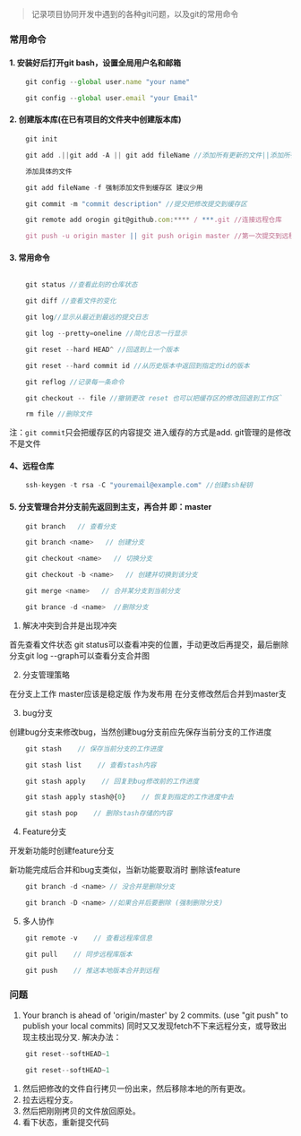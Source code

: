 > 记录项目协同开发中遇到的各种git问题，以及git的常用命令
    
### 常用命令

#### 1. 安装好后打开git bash，设置全局用户名和邮箱

```js
    git config --global user.name "your name"

    git config --global user.email "your Email"
```

#### 2. 创建版本库(在已有项目的文件夹中创建版本库)

```js
    git init

    git add .||git add -A || git add fileName //添加所有更新的文件||添加所有文件||

    添加具体的文件

    git add fileName -f 强制添加文件到缓存区 建议少用

    git commit -m "commit description" //提交把修改提交到缓存区

    git remote add orogin git@github.com:**** / ***.git //连接远程仓库

    git push -u origin master || git push origin master //第一次提交到远程 || 以后提交简化

```

#### 3. 常用命令

```js

    git status //查看此刻的仓库状态

    git diff //查看文件的变化

    git log//显示从最近到最远的提交日志

    git log --pretty=oneline //简化日志一行显示

    git reset --hard HEAD^ //回退到上一个版本

    git reset --hard commit id //从历史版本中返回到指定的id的版本

    git reflog //记录每一条命令

    git checkout -- file //撤销更改 reset 也可以把缓存区的修改回退到工作区`

    rm file //删除文件
```
注：`git commit`只会把缓存区的内容提交 进入缓存的方式是add. git管理的是修改不是文件

#### 4、远程仓库

```js
    ssh-keygen -t rsa -C "youremail@example.com" //创建ssh秘钥

```

#### 5. 分支管理合并分支前先返回到主支，再合并 即：master

```js
    git branch   // 查看分支

    git branch <name>   // 创建分支

    git checkout <name>   // 切换分支

    git checkout -b <name>   // 创建并切换到该分支

    git merge <name>   // 合并某分支到当前分支

    git brance -d <name>  //删除分支
```


1. 解决冲突到合并是出现冲突

首先查看文件状态 git status可以查看冲突的位置，手动更改后再提交，最后删除分支git log --graph可以查看分支合并图

2. 分支管理策略

在分支上工作 master应该是稳定版 作为发布用 在分支修改然后合并到master支

3. bug分支

创建bug分支来修改bug，当然创建bug分支前应先保存当前分支的工作进度

```js
    git stash    // 保存当前分支的工作进度

    git stash list    // 查看stash内容

    git stash apply    // 回复到bug修改前的工作进度

    git stash apply stash@{0}    // 恢复到指定的工作进度中去

    git stash pop    // 删除stash存储的内容
```

4. Feature分支

开发新功能时创建feature分支

新功能完成后合并和bug支类似，当新功能要取消时 删除该feature

```js
    git branch -d <name> // 没合并是删除分支

    git branch -D <name> //如果合并后要删除 (强制删除分支)
```

5. 多人协作
```js
    git remote -v    // 查看远程库信息

    git pull    // 同步远程库版本

    git push    // 推送本地版本合并到远程
```

### 问题
1. Your branch is ahead of 'origin/master' by 2 commits. (use "git push" to publish your local commits)
同时又又发现fetch不下来远程分支，或导致出现主枝出现分叉.
解决办法：

```js
    git reset--softHEAD~1

    git reset--softHEAD~1
```

1. 然后把修改的文件自行拷贝一份出来，然后移除本地的所有更改。
2. 拉去远程分支。
3. 然后把刚刚拷贝的文件放回原处。
4. 看下状态，重新提交代码

